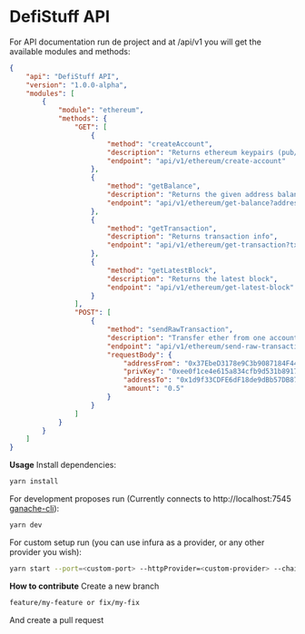 # DefiStuff API

For API documentation run de project and at /api/v1 you will get the available modules and methods:

```json
{
    "api": "DefiStuff API",
    "version": "1.0.0-alpha",
    "modules": [
        {
            "module": "ethereum",
            "methods": {
                "GET": [
                    {
                        "method": "createAccount",
                        "description": "Returns ethereum keypairs (pub/priv keys)",
                        "endpoint": "api/v1/ethereum/create-account"
                    },
                    {
                        "method": "getBalance",
                        "description": "Returns the given address balance",
                        "endpoint": "api/v1/ethereum/get-balance?address=0x00000000000000000000000000000000000"
                    },
                    {
                        "method": "getTransaction",
                        "description": "Returns transaction info",
                        "endpoint": "api/v1/ethereum/get-transaction?tx=0x000000000000000000000000000000000000000"
                    },
                    {
                        "method": "getLatestBlock",
                        "description": "Returns the latest block",
                        "endpoint": "api/v1/ethereum/get-latest-block"
                    }
                ],
                "POST": [
                    {
                        "method": "sendRawTransaction",
                        "description": "Transfer ether from one account to another",
                        "endpoint": "api/v1/ethereum/send-raw-transaction",
                        "requestBody": {
                            "addressFrom": "0x37EbeD3178e9C3b9087184F44A937C562e9770d2",
                            "privKey": "0xee0f1ce4e615a834cfb9d531b89171ecdb1f7687e503f0402a271f4d3fdd715e",
                            "addressTo": "0x1d9f33CDFE6dF18de9dBb57DB879a88faF3C1aD9",
                            "amount": "0.5"
                        }
                    }
                ]
            }
        }
    ]
}
```

**Usage**
Install dependencies:

```bash
yarn install
```

For development proposes run (Currently connects to http://localhost:7545 [ganache-cli](https://www.trufflesuite.com/ganache)):

```bash
yarn dev
```

For custom setup run (you can use infura as a provider, or any other provider you wish):

```bash
yarn start --port=<custom-port> --httpProvider=<custom-provider> --chain=<chain-name>
```

**How to contribute**
Create a new branch
```bash
feature/my-feature or fix/my-fix
```

And create a pull request